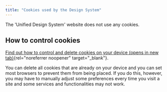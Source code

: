 ```yaml
---
title: "Cookies used by the Design System"
---
```


The 'Unified Design System' website does not use any cookies. 

## How to control cookies
[Find out how to control and delete cookies on your device (opens in new tab)](https://www.aboutcookies.org/how-to-manage-and-delete-cookies){rel="noreferrer noopener" target="_blank"}.

You can delete all cookies that are already on your device and you can set most browsers to prevent them from being placed. If you do this, however, you may have to manually adjust some preferences every time you visit a site and some services and functionalities may not work.